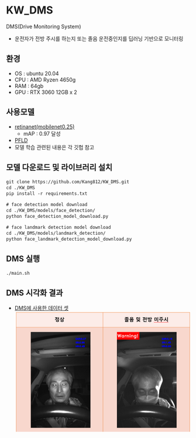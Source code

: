 # KW_DMS
DMS(Drive Monitoring System)
- 운전자가 전방 주시를 하는지 또는 졸음 운전중인지를 딥러닝 기반으로 모니터링

## 환경
- OS : ubuntu 20.04
- CPU : AMD Ryzen 4650g
- RAM : 64gb
- GPU : RTX 3060 12GB x 2

## 사용모델
- [retinanet(mobilenet0.25)](https://github.com/biubug6/Pytorch_Retinaface)
  * mAP : 0.97 달성
- [PFLD](https://github.com/polarisZhao/PFLD-pytorch)
- 모델 학습 관련된 내용은 각 깃헙 참고

## 모델 다운로드 및 라이브러리 설치
```
git clone https://github.com/Kang812/KW_DMS.git
cd ./KW_DMS
pip install -r requirements.txt
```
```
# face detection model download
cd ./KW_DMS/models/face_detection/
python face_detection_model_download.py
```
```
# face landmark detection model download
cd ./KW_DMS/models/landmark_detection/
python face_landmark_detection_model_download.py
```

## DMS 실행
```
./main.sh
```

## DMS 시각화 결과
- [DMS에 사용한 데이터 셋](https://aihub.or.kr/aihubdata/data/view.do?currMenu=115&topMenu=100&dataSetSn=173)
![image](./result_img/result_img.png)
